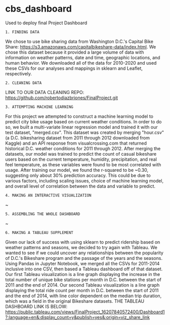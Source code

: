 # cbs_dashboard
Used to deploy final Project Dashboard

    1. FINDING DATA
We chose to use bike sharing data from Washington D.C.'s Capital Bike Share: https://s3.amazonaws.com/capitalbikeshare-data/index.html.
We chose this dataset because it provided a large volume of data with information on weather patterns, date and time, geographic locations, and human behavior.
We downloaded all of the data for 2010-2020 and used these CSVs for our analyses and mappings in sklearn and Leaflet, respectively.

    2. CLEANING DATA
LINK TO OUR DATA CLEANING REPO:
https://github.com/robertodiazbriones/FinalProject.git

    3. ATTEMPTING MACHINE LEARNING
For this project we attempted to construct a machine learning model to predict city bike usage based on current weather conditions. In order to do so, we built a multi-variate linear regression model and trained it with our test dataset, "merged.csv". This dataset was created by merging "hour.csv" (a D.C. bikesharing dataset from 2011 through 2012 downloaded from Kaggle) and an API response from visualcrossing.com that returned historical D.C. weather conditions for 2011 through 2012. After merging the datasets, our model was trained to predict the count of casual bikeshare users based on the current temperature, humidity, precipitation, and real feel temperature, as these variables were found to be most correlated with usage. After training our model, we found the r-squared to be ~0.30, suggesting only about 30% prediction accuracy. This could be due to various factors, including scaling issues, choice of machine learning model, and overall level of correlation between the data and variable to predict.

    4. MAKING AN INTERACTIVE VISUALIZATION
~

    5. ASSEMBLING THE WHOLE DASHBOARD
~

    6. MAKING A TABLEAU SUPPLEMENT
Given our lack of success with using sklearn to predict ridership based on weather patterns and seasons, we decided to try again with Tableau.
We wanted to see if we could uncover any relationships between the popularity of D.C.'s Bikeshare program and the passage of the years and the seasons.
Using Pandas in Jupyter Notebook, we merged all the CSVs for 2011-2014 inclusive into one CSV, then based a Tableau dashboard off of that dataset.
Our first Tableau visualization is a line graph displaying the increase in the total number of unique bike stations per month in D.C. between the start of 2011 and the end of 2014.
Our second Tableau visualization is a line graph displaying the total ride count per month in D.C. between the start of 2011 and the end of 2014, with line color dependent on the median trip duration, which was a field in the original Bikeshare datasets.
THE TABLEAU DASHBOARD LINK IS BELOW:
https://public.tableau.com/views/FinalProject_16207840572400/Dashboard1?:language=en&:display_count=y&publish=yes&:origin=viz_share_link
